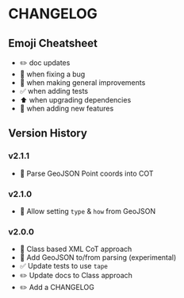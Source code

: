 # CHANGELOG

## Emoji Cheatsheet
- :pencil2: doc updates
- :bug: when fixing a bug
- :rocket: when making general improvements
- :white_check_mark: when adding tests
- :arrow_up: when upgrading dependencies
- :tada: when adding new features

## Version History

### v2.1.1

- :bug: Parse GeoJSON Point coords into COT

### v2.1.0

- :rocket: Allow setting `type` & `how` from GeoJSON

### v2.0.0

- :rocket: Class based XML CoT approach
- :tada: Add GeoJSON to/from parsing (experimental)
- :white_check_mark: Update tests to use `tape`
- :pencil2: Update docs to Class approach
- :pencil2: Add a CHANGELOG
